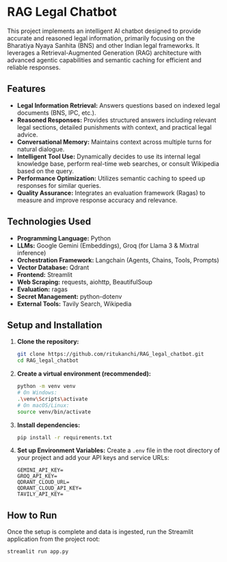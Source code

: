 # RAG Legal Chatbot

This project implements an intelligent AI chatbot designed to provide accurate and reasoned legal information, primarily focusing on the Bharatiya Nyaya Sanhita (BNS) and other Indian legal frameworks. It leverages a Retrieval-Augmented Generation (RAG) architecture with advanced agentic capabilities and semantic caching for efficient and reliable responses.

## Features

* **Legal Information Retrieval:** Answers questions based on indexed legal documents (BNS, IPC, etc.).
* **Reasoned Responses:** Provides structured answers including relevant legal sections, detailed punishments with context, and practical legal advice.
* **Conversational Memory:** Maintains context across multiple turns for natural dialogue.
* **Intelligent Tool Use:** Dynamically decides to use its internal legal knowledge base, perform real-time web searches, or consult Wikipedia based on the query.
* **Performance Optimization:** Utilizes semantic caching to speed up responses for similar queries.
* **Quality Assurance:** Integrates an evaluation framework (Ragas) to measure and improve response accuracy and relevance.

## Technologies Used

* **Programming Language:** Python
* **LLMs:** Google Gemini (Embeddings), Groq (for Llama 3 & Mixtral inference)
* **Orchestration Framework:** Langchain (Agents, Chains, Tools, Prompts)
* **Vector Database:** Qdrant
* **Frontend:** Streamlit
* **Web Scraping:** requests, aiohttp, BeautifulSoup
* **Evaluation:** ragas
* **Secret Management:** python-dotenv
* **External Tools:** Tavily Search, Wikipedia

## Setup and Installation

1.  **Clone the repository:**
    ```bash
    git clone https://github.com/ritukanchi/RAG_legal_chatbot.git
    cd RAG_legal_chatbot
    ```

2.  **Create a virtual environment (recommended):**
    ```bash
    python -m venv venv
    # On Windows:
    .\venv\Scripts\activate
    # On macOS/Linux:
    source venv/bin/activate
    ```

3.  **Install dependencies:**
    ```bash
    pip install -r requirements.txt
    ```

4.  **Set up Environment Variables:**
    Create a `.env` file in the root directory of your project and add your API keys and service URLs:
    ```
    GEMINI_API_KEY=
    GROQ_API_KEY=
    QDRANT_CLOUD_URL=
    QDRANT_CLOUD_API_KEY=
    TAVILY_API_KEY=
    ```



## How to Run

Once the setup is complete and data is ingested, run the Streamlit application from the project root:

```bash
streamlit run app.py
